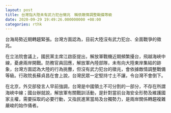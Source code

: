 ```yaml
---
layout: post
title: 台灣指大陸未有武力犯台徵兆　稱依敵情調整戰備等級
date: 2020-09-29 19:49:26.000000000 +08:00
categories: rthk
---
```


台海局勢近期轉趨緊張。台灣方面認為，目前大陸沒有武力犯台、全面戰爭的徵兆。

在立法院會議上，國民黨主席江啟臣提出，解放軍戰機近期頻繁擾台，飛越海峽中線，憂慮兩岸開戰。防務官員回應，解放軍內陸部隊，未有向大陸東岸集結的跡象，台灣方面認為大陸的行為挑釁，但沒有武力犯台的徵兆，會依據敵情調整戰備等級。行政院長蘇貞昌在會上說，台灣民眾一定堅持寸土不讓，令台灣不會倒下。

在北京，外交部發言人早前強調，台灣是中國領土不可分割的一部分，不存在所謂海峽中線；國台辦就說，解放軍有關戰訓活動，是針對當前台海安全形勢及維護國家主權，需要採取的必要行動，又指民進黨當局及台獨勢力，是兩岸關係轉趨複雜嚴峻的始作俑者。
